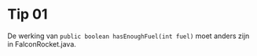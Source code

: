 # Tip 01

De werking van `public boolean hasEnoughFuel(int fuel)` moet anders zijn in FalconRocket.java.

